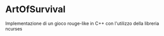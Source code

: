 # ArtOfSurvival
Implementazione di un gioco rouge-like in C++ con l'utilizzo della libreria ncurses
